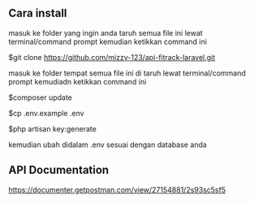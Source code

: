 ## Cara install

masuk ke folder yang ingin anda taruh semua file ini lewat terminal/command prompt
kemudian ketikkan command ini

$git clone https://github.com/mizzy-123/api-fitrack-laravel.git

masuk ke folder tempat semua file ini di taruh lewat terminal/command prompt
kemudiadn ketikkan command ini

$composer update

$cp .env.example .env

$php artisan key:generate

kemudian ubah didalam .env sesuai dengan database anda

## API Documentation

https://documenter.getpostman.com/view/27154881/2s93sc5sf5
